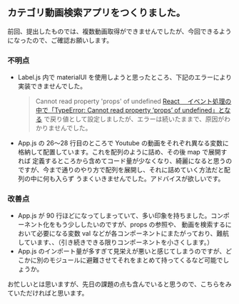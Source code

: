## カテゴリ動画検索アプリをつくりました。

前回、提出したものでは、複数動画取得ができませんでしたが、今回できるようになったので、ご確認お願いします。

### 不明点

- Label.js 内で materialUI を使用しようと思ったところ、下記のエラーにより実装できませんでした。
  > Cannot read property 'props' of undefined
  > [React 　イベント処理の中で「TypeError: Cannot read property ‘props’ of undefined」となる](https://ips.nekotype.com/5120/)
  > で戻り値として設定しましたが、エラーは続いたままで、原因がわかりませんでした。
- App.js の 26〜28 行目のところで Youtube の動画をそれぞれ異なる変数に格納して配置しています。これを配列のように詰め、その後 map で展開すれば
  定義するところから含めてコード量が少なくなり、綺麗になると思うのですが、今まで通りのやり方で配列を展開し、それに詰めていく方法だと配列の中に何も入らず
  うまくいきませんでした。アドバイスが欲しいです。

### 改善点

- App.js が 90 行ほどになってしまっていて、多い印象を持ちました。コンポーネント化をもう少ししたいのですが、props の参照や、
  動画を検索するにおいて必要になる変数 val などが各コンポーネントにまたがっており、難航しています、、（引き続きできる限りコンポーネントを小さくします。）
- App.js のインポート量が多すぎて見栄えが悪いと感じてしまうのですが、どこかに別のモジュールに避難させてそれをまとめて持ってくるなど可能でしょうか。

お忙しいとは思いますが、先日の課題の点も含んでいると思うので、こちらをみていただければと思います。
